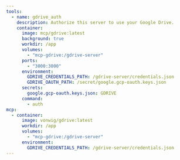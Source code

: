 ```yaml
---
tools:
  - name: gdrive_auth
    description: Authorize this server to use your Google Drive.
    container:
      image: mcp/gdrive:latest
      background: true
      workdir: /app
      volumes:
        - "mcp-gdrive:/gdrive-server"
      ports:
        - "3000:3000"
      environment:
        GDRIVE_CREDENTIALS_PATH: /gdrive-server/credentials.json
        GDRIVE_OAUTH_PATH: /secret/google.gcp-oauth.keys.json
      secrets:
        google.gcp-oauth.keys.json: GDRIVE
      command:
        - auth
mcp:
  - container:
      image: vonwig/gdrive:latest
      workdir: /app
      volumes:
        - "mcp-gdrive:/gdrive-server"
      environment:
        GDRIVE_CREDENTIALS_PATH: /gdrive-server/credentials.json
---
```


